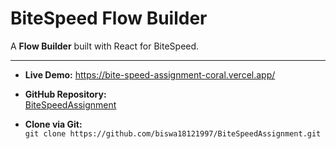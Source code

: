 # BiteSpeed Flow Builder

A **Flow Builder** built with React for BiteSpeed.

---

- **Live Demo:**
    https://bite-speed-assignment-coral.vercel.app/

- **GitHub Repository:**  
  [BiteSpeedAssignment](https://github.com/biswa18121997/BiteSpeedAssignment)

- **Clone via Git:**  
  `git clone https://github.com/biswa18121997/BiteSpeedAssignment.git`

